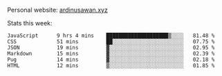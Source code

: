 Personal website: [ardinusawan.xyz](https://ardinusawan.xyz)

Stats this week:
<!--START_SECTION:waka-->

```text
JavaScript      9 hrs 4 mins    ████████████████████▒░░░░   81.48 %
CSS             51 mins         ██░░░░░░░░░░░░░░░░░░░░░░░   07.75 %
JSON            19 mins         ▓░░░░░░░░░░░░░░░░░░░░░░░░   02.95 %
Markdown        15 mins         ▓░░░░░░░░░░░░░░░░░░░░░░░░   02.39 %
Pug             14 mins         ▓░░░░░░░░░░░░░░░░░░░░░░░░   02.18 %
HTML            12 mins         ▒░░░░░░░░░░░░░░░░░░░░░░░░   01.85 %
```

<!--END_SECTION:waka-->
